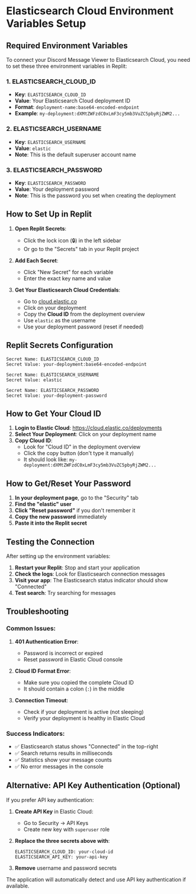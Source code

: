 # Elasticsearch Cloud Environment Variables Setup

## Required Environment Variables

To connect your Discord Message Viewer to Elasticsearch Cloud, you need to set these three environment variables in Replit:

### 1. ELASTICSEARCH_CLOUD_ID
- **Key**: `ELASTICSEARCH_CLOUD_ID`
- **Value**: Your Elasticsearch Cloud deployment ID
- **Format**: `deployment-name:base64-encoded-endpoint`
- **Example**: `my-deployment:dXMtZWFzdC0xLmF3cy5mb3VuZC5pbyRjZWM2...`

### 2. ELASTICSEARCH_USERNAME
- **Key**: `ELASTICSEARCH_USERNAME`
- **Value**: `elastic`
- **Note**: This is the default superuser account name

### 3. ELASTICSEARCH_PASSWORD
- **Key**: `ELASTICSEARCH_PASSWORD`
- **Value**: Your deployment password
- **Note**: This is the password you set when creating the deployment

## How to Set Up in Replit

1. **Open Replit Secrets**:
   - Click the lock icon (🔒) in the left sidebar
   - Or go to the "Secrets" tab in your Replit project

2. **Add Each Secret**:
   - Click "New Secret" for each variable
   - Enter the exact key name and value

3. **Get Your Elasticsearch Cloud Credentials**:
   - Go to [cloud.elastic.co](https://cloud.elastic.co/deployments)
   - Click on your deployment
   - Copy the **Cloud ID** from the deployment overview
   - Use `elastic` as the username
   - Use your deployment password (reset if needed)

## Replit Secrets Configuration

```
Secret Name: ELASTICSEARCH_CLOUD_ID
Secret Value: your-deployment:base64-encoded-endpoint

Secret Name: ELASTICSEARCH_USERNAME  
Secret Value: elastic

Secret Name: ELASTICSEARCH_PASSWORD
Secret Value: your-deployment-password
```

## How to Get Your Cloud ID

1. **Login to Elastic Cloud**: https://cloud.elastic.co/deployments
2. **Select Your Deployment**: Click on your deployment name
3. **Copy Cloud ID**: 
   - Look for "Cloud ID" in the deployment overview
   - Click the copy button (don't type it manually)
   - It should look like: `my-deployment:dXMtZWFzdC0xLmF3cy5mb3VuZC5pbyRjZWM2...`

## How to Get/Reset Your Password

1. **In your deployment page**, go to the "Security" tab
2. **Find the "elastic" user**
3. **Click "Reset password"** if you don't remember it
4. **Copy the new password** immediately
5. **Paste it into the Replit secret**

## Testing the Connection

After setting up the environment variables:

1. **Restart your Replit**: Stop and start your application
2. **Check the logs**: Look for Elasticsearch connection messages
3. **Visit your app**: The Elasticsearch status indicator should show "Connected"
4. **Test search**: Try searching for messages

## Troubleshooting

### Common Issues:

1. **401 Authentication Error**:
   - Password is incorrect or expired
   - Reset password in Elastic Cloud console

2. **Cloud ID Format Error**:
   - Make sure you copied the complete Cloud ID
   - It should contain a colon (`:`) in the middle

3. **Connection Timeout**:
   - Check if your deployment is active (not sleeping)
   - Verify your deployment is healthy in Elastic Cloud

### Success Indicators:

- ✅ Elasticsearch status shows "Connected" in the top-right
- ✅ Search returns results in milliseconds
- ✅ Statistics show your message counts
- ✅ No error messages in the console

## Alternative: API Key Authentication (Optional)

If you prefer API key authentication:

1. **Create API Key** in Elastic Cloud:
   - Go to Security → API Keys
   - Create new key with `superuser` role

2. **Replace the three secrets above with**:
   ```
   ELASTICSEARCH_CLOUD_ID: your-cloud-id
   ELASTICSEARCH_API_KEY: your-api-key
   ```

3. **Remove** username and password secrets

The application will automatically detect and use API key authentication if available.
